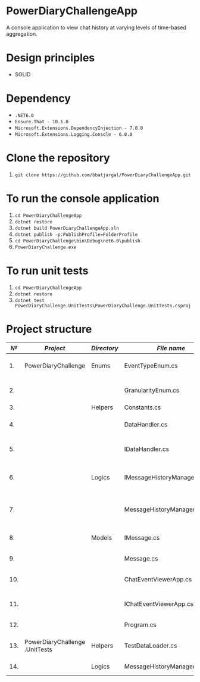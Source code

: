 # PowerDiaryChallengeApp
A console application to view chat history at varying levels of time-based aggregation.

# Design principles

- SOLID

# Dependency

- `.NET6.0`
- `Ensure.That - 10.1.0`
- `Microsoft.Extensions.DependencyInjection - 7.0.0`
- `Microsoft.Extensions.Logging.Console - 6.0.0`

# Clone the repository

1. `git clone https://github.com/bbatjargal/PowerDiaryChallengeApp.git`

# To run the console application

1. `cd PowerDiaryChallengeApp`
1. `dotnet restore`
1. `dotnet build PowerDiaryChallengeApp.sln`
1. `dotnet publish -p:PublishProfile=FolderProfile`
1. `cd PowerDiaryChallenge\bin\Debug\net6.0\publish`
1. `PowerDiaryChallenge.exe`


# To run unit tests

1. `cd PowerDiaryChallengeApp`
1. `dotnet restore`
1. `dotnet test PowerDiaryChallenge.UnitTests\PowerDiaryChallenge.UnitTests.csproj`

# Project structure

| *№*| *Project*                      | *Directory* | *File name*               |  *Description* |
|--- |---                             |---          |---                             |---|
| 1. |  PowerDiaryChallenge           |  Enums      | EventTypeEnum.cs               |  Contains event type enums to represent message event types. | 
| 2. |                                |             |  GranularityEnum.cs            |  Contains granularity enums to represent an "aggregation level". |
| 3. |                                |  Helpers    |  Constants.cs                  | Contains constants.  |
| 4. |                                |             | DataHandler.cs                 |  Contains a data handler class to generate a list of messages. |
| 5. |                                |             |  IDataHandler.cs               | Contains a data handler interface to generate a list of messages.  |
| 6. |                                | Logics      | IMessageHistoryManager.cs      | Contains a manager interface to aggregate chat history based on a time-based granularity.  |
| 7. |                                |             | MessageHistoryManager.cs       | Contains a manager class to aggregate chat history based on a time-based granularity.  |
| 8. |                                |  Models     |  IMessage.cs                   | Contains a model interface to store a message.  |
| 9. |                                |             |  Message.cs                    |  Contains a model class to store a message. |
| 10.|                                |             | ChatEventViewerApp.cs          | Contains an application class to view chat history.  |
| 11.|                                |             | IChatEventViewerApp.cs         | Contains an application interface to view chat history.  |
| 12.|                                |             | Program.cs                     |  Contains the main entry to start the application. |
| 13.| PowerDiaryChallenge .UnitTests | Helpers     |  TestDataLoader.cs             |  Contains a helper function to load messages for a test run. |
| 14.|                                | Logics      | MessageHistoryManagerTests.cs  | Contains unit tests for MessageHistoryManager.  |